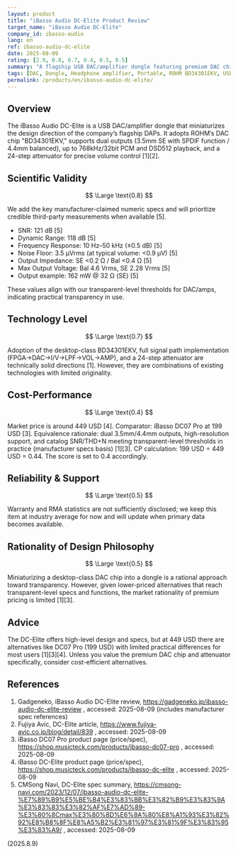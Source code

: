```yaml
---
layout: product
title: "iBasso Audio DC-Elite Product Review"
target_name: "iBasso Audio DC-Elite"
company_id: ibasso-audio
lang: en
ref: ibasso-audio-dc-elite
date: 2025-08-09
rating: [2.9, 0.8, 0.7, 0.4, 0.5, 0.5]
summary: "A flagship USB DAC/amplifier dongle featuring premium DAC chips, but cost-performance is challenging due to the existence of alternative products that achieve equivalent performance at less than half the price"
tags: [DAC, Dongle, Headphone amplifier, Portable, ROHM BD34301EKV, USB, iBasso Audio]
permalink: /products/en/ibasso-audio-dc-elite/
---
```

## Overview

The iBasso Audio DC-Elite is a USB DAC/amplifier dongle that miniaturizes the design direction of the company’s flagship DAPs. It adopts ROHM’s DAC chip "BD34301EKV," supports dual outputs (3.5mm SE with SPDIF function / 4.4mm balanced), up to 768kHz/32bit PCM and DSD512 playback, and a 24-step attenuator for precise volume control [1][2].

## Scientific Validity

$$ \Large \text{0.8} $$

We add the key manufacturer-claimed numeric specs and will prioritize credible third-party measurements when available [5].

- SNR: 121 dB [5]
- Dynamic Range: 118 dB [5]
- Frequency Response: 10 Hz–50 kHz (±0.5 dB) [5]
- Noise Floor: 3.5 µVrms (at typical volume: <0.9 µV) [5]
- Output Impedance: SE <0.2 Ω / Bal <0.4 Ω [5]
- Max Output Voltage: Bal 4.6 Vrms, SE 2.28 Vrms [5]
- Output example: 162 mW @ 32 Ω (SE) [5]

These values align with our transparent-level thresholds for DAC/amps, indicating practical transparency in use.

## Technology Level

$$ \Large \text{0.7} $$

Adoption of the desktop-class BD34301EKV, full signal path implementation (FPGA→DAC→I/V→LPF→VOL→AMP), and a 24-step attenuator are technically solid directions [1]. However, they are combinations of existing technologies with limited originality.

## Cost-Performance

$$ \Large \text{0.4} $$

Market price is around 449 USD [4]. Comparator: iBasso DC07 Pro at 199 USD [3]. Equivalence rationale: dual 3.5mm/4.4mm outputs, high-resolution support, and catalog SNR/THD+N meeting transparent-level thresholds in practice (manufacturer specs basis) [1][3]. CP calculation: 199 USD ÷ 449 USD = 0.44. The score is set to 0.4 accordingly.

## Reliability & Support

$$ \Large \text{0.5} $$

Warranty and RMA statistics are not sufficiently disclosed; we keep this item at industry average for now and will update when primary data becomes available.

## Rationality of Design Philosophy

$$ \Large \text{0.5} $$

Miniaturizing a desktop-class DAC chip into a dongle is a rational approach toward transparency. However, given lower-priced alternatives that reach transparent-level specs and functions, the market rationality of premium pricing is limited [1][3].

## Advice

The DC-Elite offers high-level design and specs, but at 449 USD there are alternatives like DC07 Pro (199 USD) with limited practical differences for most users [1][3][4]. Unless you value the premium DAC chip and attenuator specifically, consider cost-efficient alternatives.

## References

1. Gadgeneko, iBasso Audio DC-Elite review, https://gadgeneko.jp/ibasso-audio-dc-elite-review , accessed: 2025-08-09 (includes manufacturer spec references)
2. Fujiya Avic, DC-Elite article, https://www.fujiya-avic.co.jp/blog/detail/839 , accessed: 2025-08-09
3. iBasso DC07 Pro product page (price/spec), https://shop.musicteck.com/products/ibasso-dc07-pro , accessed: 2025-08-09
4. iBasso DC-Elite product page (price/spec), https://shop.musicteck.com/products/ibasso-dc-elite , accessed: 2025-08-09
5. CMSong Navi, DC-Elite spec summary, https://cmsong-navi.com/2023/12/07/ibasso-audio-dc-elite-%E7%89%B9%E5%BE%B4%E3%83%BB%E3%82%B9%E3%83%9A%E3%83%83%E3%82%AF%E7%AD%89-%E3%80%8Cmax%E3%80%8D%E6%8A%80%E8%A1%93%E3%82%92%E8%B8%8F%E8%A5%B2%E3%81%97%E3%81%9F%E3%83%95%E3%83%A9/ , accessed: 2025-08-09

(2025.8.9)